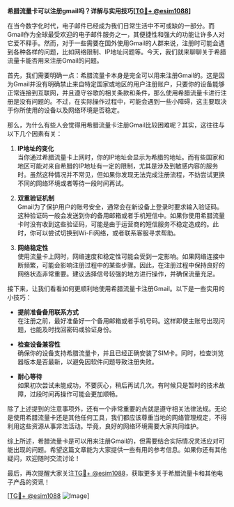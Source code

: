 **希腊流量卡可以注册gmail吗？详解与实用技巧[[TG💪+ @esim1088](https://t.me/s/esim1088)]**

在当今数字化时代，电子邮件已经成为我们日常生活中不可或缺的一部分。而Gmail作为全球最受欢迎的电子邮件服务之一，其便捷性和强大的功能让许多人对它爱不释手。然而，对于一些需要在国外使用Gmail的人群来说，注册时可能会遇到各种各样的问题，比如网络限制、IP地址问题等。今天，我们就来聊聊关于希腊流量卡能否用来注册Gmail的问题。

首先，我们需要明确一点：希腊流量卡本身是完全可以用来注册Gmail的。这是因为Gmail并没有明确禁止来自特定国家或地区的用户注册账户，只要你的设备能够正常连接到互联网，并且遵守谷歌的相关条款和条件，那么使用希腊流量卡进行注册是没有问题的。不过，在实际操作过程中，可能会遇到一些小障碍，这主要取决于你所使用的设备以及网络环境是否稳定。

那么，为什么有些人会觉得用希腊流量卡注册Gmail比较困难呢？其实，这往往与以下几个因素有关：

1. **IP地址的变化**  
   当你通过希腊流量卡上网时，你的IP地址会显示为希腊的地址。而有些国家和地区可能对来自希腊的IP地址有一定的限制，尤其是涉及到敏感内容的服务时。虽然这种情况并不常见，但如果你发现无法完成注册流程，不妨尝试更换不同的网络环境或者等待一段时间再试。

2. **双重验证机制**  
   Gmail为了保护用户的账号安全，通常会在新设备上登录时要求输入验证码。这种验证码一般会发送到你的备用邮箱或者手机短信中。如果你使用希腊流量卡时没有收到这些验证码，可能是由于运营商的短信服务不稳定造成的。此时，你可以尝试切换到Wi-Fi网络，或者联系客服寻求帮助。

3. **网络稳定性**  
   使用流量卡上网时，网络速度和稳定性可能会受到一定影响。如果网络连接中断频繁，可能会影响注册过程中的某些步骤。因此，在注册过程中保持良好的网络状态非常重要。建议选择信号较强的地方进行操作，并确保流量充足。

接下来，让我们看看如何更顺利地使用希腊流量卡注册Gmail。以下是一些实用的小技巧：

- **提前准备备用联系方式**  
  在注册之前，最好准备好一个备用邮箱或者手机号码。这样即使主账号出现问题，也能及时找回密码或验证身份。

- **检查设备兼容性**  
  确保你的设备支持希腊流量卡，并且已经正确安装了SIM卡。同时，检查浏览器版本是否最新，以避免因软件问题导致注册失败。

- **耐心等待**  
  如果初次尝试未能成功，不要灰心，稍后再试几次。有时候只是暂时的技术故障，过段时间再操作可能会更加顺畅。

除了上述提到的注意事项外，还有一个非常重要的点就是遵守相关法律法规。无论是使用希腊流量卡还是其他任何工具，我们都应该尊重当地的网络管理规定，不得利用这些资源从事非法活动。毕竟，良好的网络环境需要大家共同维护。

综上所述，希腊流量卡是可以用来注册Gmail的，但需要结合实际情况灵活应对可能出现的问题。希望这篇文章能为大家提供一些有用的参考信息。如果你还有其他疑问，欢迎随时交流讨论！

最后，再次提醒大家关注[TG💪+ @esim1088](https://t.me/s/esim1088)，获取更多关于希腊流量卡和其他电子产品的资讯！ 

[[TG💪+ @esim1088](https://t.me/s/esim1088) ![Image](https://i.postimg.cc/4NQfJmqS/Snipaste-2025-05-13-00-14-12.png)]